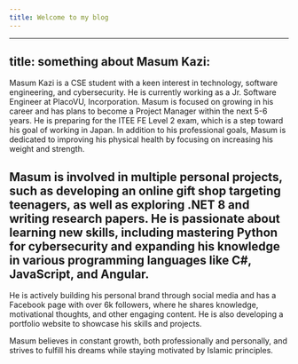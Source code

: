 ```yaml
---
title: Welcome to my blog
---
```

---
title: something about Masum Kazi: 
---
Masum Kazi is a CSE student with a keen interest in technology, software engineering, and cybersecurity. He is currently working as a Jr. Software Engineer at PlacoVU, Incorporation. Masum is focused on growing in his career and has plans to become a Project Manager within the next 5-6 years. He is preparing for the ITEE FE Level 2 exam, which is a step toward his goal of working in Japan. In addition to his professional goals, Masum is dedicated to improving his physical health by focusing on increasing his weight and strength.

Masum is involved in multiple personal projects, such as developing an online gift shop targeting teenagers, as well as exploring .NET 8 and writing research papers. He is passionate about learning new skills, including mastering Python for cybersecurity and expanding his knowledge in various programming languages like C#, JavaScript, and Angular.
---
He is actively building his personal brand through social media and has a Facebook page with over 6k followers, where he shares knowledge, motivational thoughts, and other engaging content. He is also developing a portfolio website to showcase his skills and projects.

Masum believes in constant growth, both professionally and personally, and strives to fulfill his dreams while staying motivated by Islamic principles.
